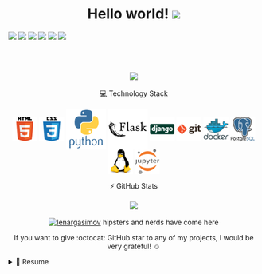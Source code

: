 <H1 align='center'>
Hello world! <img src="https://octodex.github.com/images/daftpunktocat-thomas.gif" width="60px"> 
</H1>

[![](https://img.shields.io/badge/About%20me-%20my%20site-brightgreen)](https://lenargasimov.dev/templates/about.html)
[![](https://img.shields.io/badge/Blog-%20my%20blog-lightgrey)](https://lenar-blog.herokuapp.com)
[![](https://img.shields.io/badge/LinkedIn-lenargasimov-0077B5?logo=LinkedIn&logoColor=white&style=flat-square)](https://www.linkedin.com/in/lenargasimov)
[![](https://img.shields.io/badge/Twitter-lenargasimov-1DA1F2?logo=twitter&logoColor=white&style=flat-square)](https://twitter.com/lenargasimov)
[![](https://img.shields.io/badge/Last.fm-lenargasimov-D51007?logo=last.fm&logoColor=white&style=flat-square)](https://www.last.fm/user/lenargasimov)
[![](https://img.shields.io/badge/Soundcloud-lenargasimov-FF7700?logo=soundcloud&logoColor=white&style=flat-square)](https://soundcloud.com/lenargasimov)

<br/>
<br/>

<p align='center'>
	<a href="#"><img src="https://spotify-recently-played-readme.vercel.app/api?user=lyc5820s2tgyaacnm646qlk8h"></a>
</p>

<!-- Technologies I know -->
<p align="center">
	💻 Technology Stack <br/><br/>
	<img align="center" src="https://raw.githubusercontent.com/devicons/devicon/master/icons/html5/html5-original-wordmark.svg" alt="devicon" height="50" width="50" />
	<img align="center" src="https://raw.githubusercontent.com/devicons/devicon/master/icons/css3/css3-original-wordmark.svg" alt="devicon" height="50" width="50" />
	<!-- 	  	<img align="center" src="https://raw.githubusercontent.com/devicons/devicon/master/icons/bootstrap/bootstrap-original.svg" alt="devicon" height="50" width="50" /> -->
	<img align="center" src="https://raw.githubusercontent.com/devicons/devicon/master/icons/python/python-original-wordmark.svg" height="80" width="80" />
	<img align="center" src="https://raw.githubusercontent.com/devicons/devicon/master/icons/flask/flask-original-wordmark.svg" height="80" width="80" />
	<img align="center" src="https://raw.githubusercontent.com/devicons/devicon/master/icons/django/django-original.svg" alt="devicon" height="50" width="50" />
	<img align="center" src="https://raw.githubusercontent.com/devicons/devicon/master/icons/git/git-original-wordmark.svg" alt="devicon" height="50" width="50" />
	<img align="center" src="https://raw.githubusercontent.com/devicons/devicon/master/icons/docker/docker-original-wordmark.svg" height="50" width="50" />
	<img align="center" src="https://raw.githubusercontent.com/devicons/devicon/master/icons/postgresql/postgresql-original-wordmark.svg" alt="devicon" height="50" width="50" />
	<img align="center" src="https://raw.githubusercontent.com/devicons/devicon/master/icons/linux/linux-original.svg" alt="devicon" height="50" width="50" />
	<img align="center" src="https://raw.githubusercontent.com/devicons/devicon/master/icons/jupyter/jupyter-original-wordmark.svg" alt="devicon" height="50" width="50" />
</p>

<!-- Statistics -->
<p align='center'>
	⚡ GitHub Stats <br/><br/>
	<a href="#"><img src="https://github-readme-stats.vercel.app/api?username=lenargasimov&show_icons=true&count_private=true&theme=dark" width="350"></a>
</p>

<p align='center'>
  <a href="#"> <img src="https://komarev.com/ghpvc/?username=lenargasimov&label=Visits&color=0e75b6&style=flat" alt="lenargasimov" /></a> hipsters and nerds have come here
</p>

<p align="center">
	If you want to give :octocat: GitHub star to any of my projects, I would be very grateful! ☺️
</p>

<!--  Resume -->
<details>
  <summary>📃 Resume</summary>


## Education

- 📖 **100 Days of Code - The Complete Python Pro Bootcamp for 2021**\
📆 2021 - 2021\
📍 **London App Brewery** - Udemy


## Experience


- 👨‍💻 **Junior Full-Stack Web Developer Internship**\
📆 2020 - 2020\
📍 **CodesFord** - Melbourne, Victoria, Australia

<img align="right" src="https://img.shields.io/badge/Slack-4A154B?logo=slack&logoColor=white" />
<img align="right" src="https://img.shields.io/badge/Github-181717?logo=github&logoColor=white" />


</details>


<!--
**lenargasimov/lenargasimov** is a ✨ _special_ ✨ repository because its `README.md` (this file) appears on your GitHub profile.

Here are some ideas to get you started:

- 🔭 I’m currently working on ...
- 🌱 I’m currently learning ...
- 👯 I’m looking to collaborate on ...
- 🤔 I’m looking for help with ...
- 💬 Ask me about ...
- 📫 How to reach me: ...
- 😄 Pronouns: ...
- ⚡ Fun fact: ...
-->
